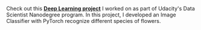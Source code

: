 Check out this __[Deep Learning project](https://github.com/avelicha/Deep_Learning_DSND_Image_Classifier/blob/master/image_classifier_git.ipynb)__ I worked on as part of Udacity's Data Scientist Nanodegree program. In this project, I developed an Image Classifier with PyTorch recognize different species of flowers.
